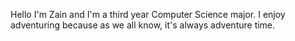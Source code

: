 Hello I'm Zain and I'm a third year Computer Science major. I enjoy adventuring because as we all know, it's always adventure time.